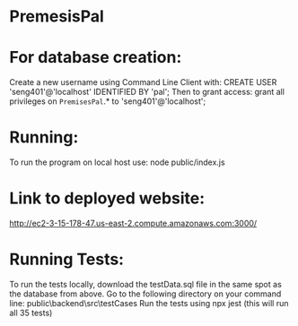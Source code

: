 # PremesisPal

# For database creation:
Create a new username using Command Line Client with:
CREATE USER 'seng401'@'localhost' IDENTIFIED BY 'pal';
Then to grant access:
grant all privileges on `PremisesPal`.* to 'seng401'@'localhost';

# Running:
To run the program on local host use: node public/index.js

# Link to deployed website:
http://ec2-3-15-178-47.us-east-2.compute.amazonaws.com:3000/

# Running Tests:
To run the tests locally, download the testData.sql file in the same spot as the database from above. 
Go to the following directory on your command line: public\backend\src\testCases 
Run the tests using npx jest (this will run all 35 tests)
